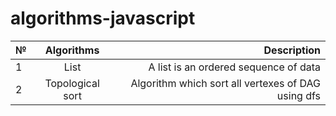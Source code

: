 # algorithms-javascript
| №          | Algorithms   | Description |
| ------------- |:-------------:| -----:|
| 1             | List | A list is an ordered sequence of data  |
| 2             | Topological sort | Algorithm which sort all vertexes of DAG using dfs  |

